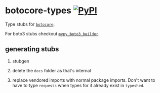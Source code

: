 # botocore-types [![PyPI](https://img.shields.io/pypi/v/botocore-types.svg)](https://pypi.org/project/botocore-types/)

Type stubs for [`botocore`][0].

For boto3 stubs checkout [`mypy_boto3_builder`][1].

## generating stubs

1. stubgen

2. delete the `docs` folder as that's internal

3. replace vendored imports with normal package imports. Don't want to have
   to type `requests` when types for it already exist in `typeshed`.

[0]: https://github.com/boto/botocore
[1]: https://github.com/vemel/mypy_boto3_builder
